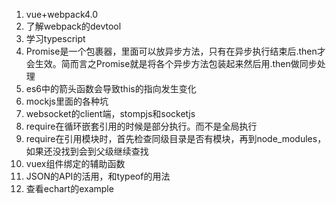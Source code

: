 1. vue+webpack4.0
2. 了解webpack的devtool
3. 学习typescript
4. Promise是一个包裹器，里面可以放异步方法，只有在异步执行结束后.then才会生效。简而言之Promise就是将各个异步方法包装起来然后用.then做同步处理
5. es6中的箭头函数会导致this的指向发生变化
6. mockjs里面的各种坑
7. websocket的client端，stompjs和socketjs
8. require在循环嵌套引用的时候是部分执行。而不是全局执行
9. require在引用模块时，首先检查同级目录是否有模块，再到node_modules，如果还没找到会到父级继续查找
10. vuex组件绑定的辅助函数
11. JSON的API的活用，和typeof的用法
12. 查看echart的example

